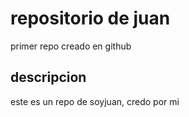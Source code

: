 # repositorio de juan
primer repo creado en github
## descripcion
este es un repo de soyjuan, credo por mi 
